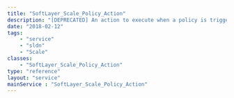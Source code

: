 ```yaml
---
title: "SoftLayer_Scale_Policy_Action"
description: "[DEPRECATED] An action to execute when a policy is triggered. Currently only one action can be associated with a policy and it must be created with the policy. "
date: "2018-02-12"
tags:
    - "service"
    - "sldn"
    - "Scale"
classes:
    - "SoftLayer_Scale_Policy_Action"
type: "reference"
layout: "service"
mainService : "SoftLayer_Scale_Policy_Action"
---
```

